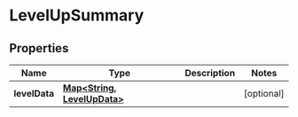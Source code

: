 
# LevelUpSummary

## Properties
Name | Type | Description | Notes
------------ | ------------- | ------------- | -------------
**levelData** | [**Map&lt;String, LevelUpData&gt;**](LevelUpData.md) |  |  [optional]



